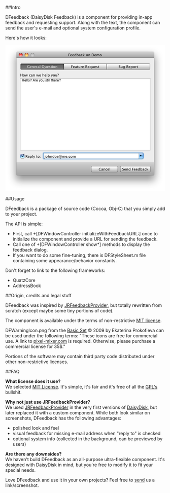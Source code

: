 ##Intro

DFeedback (DaisyDisk Feedback) is a component for providing in-app feedback and requesting support. Along with the text, the component can send the user's e-mail and optional system configuration profile.

Here's how it looks:

<img src="ReadMeScreenshot.png">

##Usage

DFeedback is a package of source code (Cocoa, Obj-C) that you simply add to your project.

The API is simple: 

- First, call +[DFWindowController initializeWithFeedbackURL:] once to initialize the component and provide a URL for sending the feedback.
- Call one of +[DFWindowController show*] methods to display the feedback dialog.
- If you want to do some fine-tuning, there is DFStyleSheet.m file containing some appearance/behavior constants.

Don't forget to link to the following frameworks:

- QuatzCore
- AddressBook

##Origin, credits and legal stuff

DFeedback was inspired by [JRFeedbackProvider](https://github.com/rentzsch/jrfeedbackprovider), but totally rewritten from scratch (except maybe some tiny portions of code).

The component is available under the terms of non-restrictive [MIT license](http://en.wikipedia.org/wiki/MIT_License).

DFWarningIcon.png from the [Basic Set](http://pixel-mixer.com/BASIC_SET/) © 2009 by Ekaterina Prokofieva can be used under the following terms:
"These icons are free for commercial use. A link to [pixel-mixer.com](http://pixel-mixer.com) is required.
Otherwise, please purchase a commercial license for 35$."

Portions of the software may contain third party code distributed under other non-restrictive licenses.

##FAQ

__What license does it use?__<br />
We selected [MIT License](http://en.wikipedia.org/wiki/MIT_License). It's simple, it's fair and it's free of all the [GPL's](http://en.wikipedia.org/wiki/GPL) bullshit.

__Why not just use JRFeedbackProvider?__<br />
We used [JRFeedbackProvider](https://github.com/rentzsch/jrfeedbackprovider) in the very first versions of [DaisyDisk](http://www.daisydiskapp.com), but later replaced it with a custom component. While both look similar on screenshots, DFeedback has the following advantages:

* polished look and feel
* visual feedback for missing e-mail address when "reply to" is checked
* optional system info (collected in the background, can be previewed by users)

__Are there any downsides?__<br />
We haven't build DFeedback as an all-purpose ultra-flexible component. It's designed with DaisyDisk in mind, but you're free to modify it to fit your special needs.

Love DFeedback and use it in your own projects? Feel free to [send](http://www.daisydiskapp.com/support.php) us a link/screenshot.
